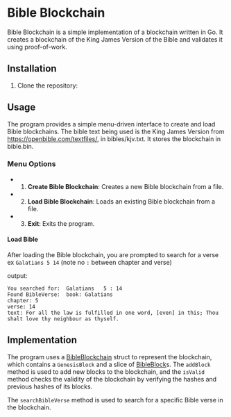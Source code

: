 # Bible Blockchain

Bible Blockchain is a simple implementation of a blockchain written in Go. It creates a blockchain of the King James Version of the Bible and validates it using proof-of-work.

## Installation

1. Clone the repository: 

## Usage

The program provides a simple menu-driven interface to create and load Bible blockchains.
The bible text being used is the King James Version from https://openbible.com/textfiles/, in bibles/kjv.txt.
It stores the blockchain in bible.bin. 
### Menu Options

*   1. **Create Bible Blockchain**: Creates a new Bible blockchain from a file.
*   2. **Load Bible Blockchain**: Loads an existing Bible blockchain from a file.
*   3. **Exit**: Exits the program.

#### Load Bible
After loading the Bible blockchain, you are prompted to search for a verse
ex `Galatians 5 14` (note no `:` between chapter and verse)

output:
```
You searched for:  Galatians   5 : 14
Found BibleVerse:  book: Galatians
chapter: 5
verse: 14
text: For all the law is fulfilled in one word, [even] in this; Thou shalt love thy neighbour as thyself.
```

## Implementation

The program uses a [BibleBlockchain](/bible.go#L32) struct to represent the blockchain, which contains a `GenesisBlock` and a slice of [BibleBlock](/bible.go#L24)s. The `addBlock` method is used to add new blocks to the blockchain, and the `isValid` method checks the validity of the blockchain by verifying the hashes and previous hashes of its blocks.

The `searchBibleVerse` method is used to search for a specific Bible verse in the blockchain.
